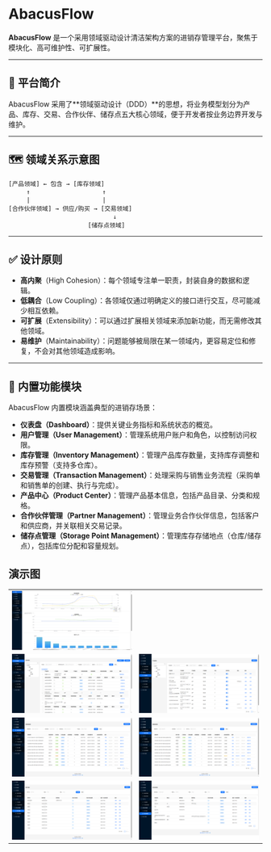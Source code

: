 # AbacusFlow

**AbacusFlow** 是一个采用领域驱动设计清洁架构方案的进销存管理平台，聚焦于模块化、高可维护性、可扩展性。

---

## 📘 平台简介

AbacusFlow 采用了\*\*领域驱动设计（DDD）\*\*的思想，将业务模型划分为产品、库存、交易、合作伙伴、储存点五大核心领域，便于开发者按业务边界开发与维护。

---

## 🗺️ 领域关系示意图

```
[产品领域] ← 包含 → [库存领域]
     ↑                    ↑
     |                    |
[合作伙伴领域] → 供应/购买 → [交易领域]
                             ↓
                      [储存点领域]
```

---

## ✅ 设计原则

* **高内聚**（High Cohesion）：每个领域专注单一职责，封装自身的数据和逻辑。
* **低耦合**（Low Coupling）：各领域仅通过明确定义的接口进行交互，尽可能减少相互依赖。
* **可扩展**（Extensibility）：可以通过扩展相关领域来添加新功能，而无需修改其他领域。
* **易维护**（Maintainability）：问题能够被局限在某一领域内，更容易定位和修复，不会对其他领域造成影响。

---

## 🧩 内置功能模块

AbacusFlow 内置模块涵盖典型的进销存场景：

* **仪表盘（Dashboard）**：提供关键业务指标和系统状态的概览。
* **用户管理（User Management）**：管理系统用户账户和角色，以控制访问权限。
* **库存管理（Inventory Management）**：管理产品库存数量，支持库存调整和库存预警（支持多仓库）。
* **交易管理（Transaction Management）**：处理采购与销售业务流程（采购单和销售单的创建、执行与完成）。
* **产品中心（Product Center）**：管理产品基本信息，包括产品目录、分类和规格。
* **合作伙伴管理（Partner Management）**：管理业务合作伙伴信息，包括客户和供应商，并关联相关交易记录。
* **储存点管理（Storage Point Management）**：管理库存存储地点（仓库/储存点），包括库位分配和容量规划。

## 演示图

<table>
    <tr>
        <td><img src="./website/public/dashboard.png"/></td>
        <td></td>
    </tr>
        <td><img src="./website/public/inventory.png"/></td>
        <td><img src="./website/public/product.png"/></td>
    </tr>
    <tr>
        <td><img src="./website/public/purchseorder.png"/></td>
        <td><img src="./website/public/saleorder.png"/></td>
    </tr>
        <td><img src="./website/public/customer.png"/></td>
        <td><img src="./website/public/supplier.png"/></td>
    </tr>
</table>
